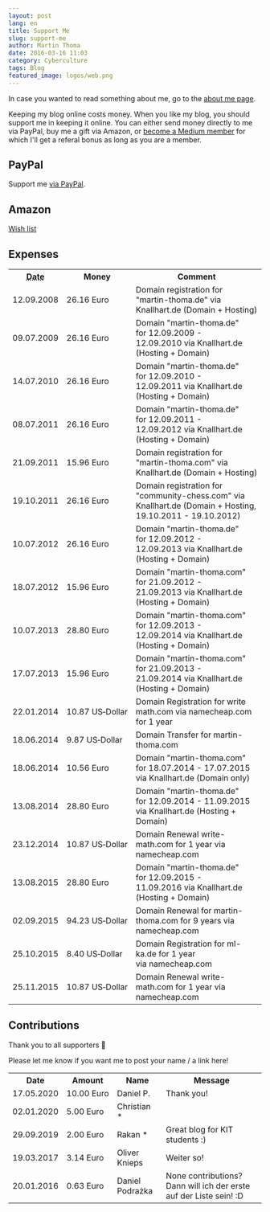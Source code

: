 ```yaml
---
layout: post
lang: en
title: Support Me
slug: support-me
author: Martin Thoma
date: 2016-03-16 11:03
category: Cyberculture
tags: Blog
featured_image: logos/web.png
---
```

<div class="info">In case you wanted to read something about me, go to the <a href="https://martin-thoma.com/author/martin-thoma/">about me page</a>.</div>

Keeping my blog online costs money. When you like my blog, you should support
me in keeping it online. You can either send money directly to me via PayPal,
buy me a gift via Amazon, or [become a Medium member](https://martinthoma.medium.com/membership)
for which I'll get a referal bonus as long as you are a member.


## PayPal
Support me [via PayPal](https://www.paypal.me/MartinThoma).

<!-- <form action="https://www.paypal.com/cgi-bin/webscr" method="post" target="_top">
<input type="hidden" name="cmd" value="_s-xclick">
<input type="hidden" name="hosted_button_id" value="MT84T2J4YB7F2">
<input type="image" src="https://www.paypalobjects.com/en_US/i/btn/btn_donateCC_LG.gif" border="0" name="submit" alt="PayPal - The safer, easier way to pay online!">
<img alt=" " border="0" src="https://www.paypalobjects.com/de_DE/i/scr/pixel.gif" width="1" height="1">
</form> -->

## Amazon

[Wish list](http://www.amazon.de/registry/wishlist/2M6EGNFH2KLUS)


## Expenses


<table>
    <tr>
        <th><abbr title="DD.MM.YYYY">Date</abbr></th>
        <th>Money</th>
        <th>Comment</th>
    </tr>
    <tr>
        <td><time datetime="2008-09-12">12.09.2008</time></td>
        <td><span class="price">26.16&nbsp;<span class="currency">Euro</span></span></td>
        <td>Domain registration for "martin-thoma.de" via Knallhart.de (Domain + Hosting)</td>
    </tr>
    <tr>
        <td><time datetime="2009-07-09">09.07.2009</time></td>
        <td><span class="price">26.16&nbsp;<span class="currency">Euro</span></span></td>
        <td>Domain "martin-thoma.de" for&nbsp;12.09.2009 - 12.09.2010&nbsp;via Knallhart.de (Hosting + Domain)</td>
    </tr>
    <tr>
        <td><time datetime="2010-07-14">14.07.2010</time></td>
        <td><span class="price">26.16&nbsp;<span class="currency">Euro</span></span></td>
        <td>Domain "martin-thoma.de" for&nbsp;12.09.2010 - 12.09.2011&nbsp;via Knallhart.de (Hosting + Domain)</td>
    </tr>
    <tr>
        <td>08.07.2011</td>
        <td><span class="price">26.16&nbsp;<span class="currency">Euro</span></span></td>
        <td>Domain "martin-thoma.de" for&nbsp;12.09.2011 - 12.09.2012&nbsp;via Knallhart.de (Hosting + Domain)</td>
    </tr>
    <tr>
        <td>21.09.2011</td>
        <td><span class="price">15.96&nbsp;<span class="currency">Euro</span></span></td>
        <td>Domain registration for "martin-thoma.com" via Knallhart.de (Domain + Hosting)</td>
    </tr>
    <tr>
        <td>19.10.2011</td>
        <td><span class="price">26.16&nbsp;<span class="currency">Euro</span></span></td>
        <td>Domain registration for "community-chess.com" via Knallhart.de (Domain + Hosting, 19.10.2011 - 19.10.2012)</td>
    </tr>
    <tr>
        <td>10.07.2012</td>
        <td><span class="price">26.16&nbsp;<span class="currency">Euro</span></span></td>
        <td>Domain "martin-thoma.de" for&nbsp;12.09.2012 - 12.09.2013&nbsp;via Knallhart.de (Hosting + Domain)</td>
    </tr>
    <tr>
        <td>18.07.2012</td>
        <td><span class="price">15.96&nbsp;<span class="currency">Euro</span></span></td>
        <td>Domain "martin-thoma.com" for&nbsp;21.09.2012 - 21.09.2013&nbsp;via Knallhart.de (Hosting + Domain)</td>
    </tr>
    <tr>
        <td>10.07.2013</td>
        <td><span class="price">28.80&nbsp;<span class="currency">Euro</span></span></td>
        <td>Domain "martin-thoma.com" for&nbsp;12.09.2013 - 12.09.2014&nbsp;via Knallhart.de (Hosting + Domain)</td>
    </tr>
    <tr>
        <td>17.07.2013</td>
        <td><span class="price">15.96&nbsp;<span class="currency">Euro</span></span></td>
        <td>Domain "martin-thoma.com" for&nbsp;21.09.2013 - 21.09.2014&nbsp;via Knallhart.de (Hosting + Domain)</td>
    </tr>
    <tr>
        <td>22.01.2014</td>
        <td><span class="price">10.87&nbsp;<span class="currency">US&#8209;Dollar</span></span></td>
        <td>Domain Registration for write math.com via namecheap.com for 1 year</td>
    </tr>
    <tr>
        <td>18.06.2014</td>
        <td><span class="price">9.87&nbsp;<span class="currency">US&#8209;Dollar</span></span></td>
        <td>Domain Transfer for martin-thoma.com</td>
    </tr>
    <tr>
        <td>18.06.2014</td>
        <td><span class="price">10.56&nbsp;<span class="currency">Euro</span></span></td>
        <td>Domain "martin-thoma.com" for 18.07.2014 - 17.07.2015 via Knallhart.de (Domain only)</td>
    </tr>
    <tr>
        <td>13.08.2014</td>
        <td><span class="price">28.80&nbsp;<span class="currency">Euro</span></span></td>
        <td>Domain "martin-thoma.de" for&nbsp;12.09.2014 - 11.09.2015 via Knallhart.de (Hosting + Domain)</td>
    </tr>
    <tr>
        <td>23.12.2014</td>
        <td><span class="price">10.87&nbsp;<span class="currency">US&#8209;Dollar</span></span></td>
        <td>Domain Renewal&nbsp;write-math.com for 1 year via namecheap.com</td>
    </tr>
    <tr>
        <td>13.08.2015</td>
        <td><span class="price">28.80&nbsp;<span class="currency">Euro</span></span></td>
        <td>Domain "martin-thoma.de" for&nbsp;12.09.2015    -    11.09.2016&nbsp;via Knallhart.de (Hosting + Domain)</td>
    </tr>
    <tr>
        <td>02.09.2015</td>
        <td><span class="price">94.23&nbsp;<span class="currency">US&#8209;Dollar</span></span></td>
        <td>Domain Renewal for martin-thoma.com for&nbsp;9 years via namecheap.com</td>
    </tr>
    <tr>
        <td>25.10.2015</td>
        <td><span class="price">8.40&nbsp;<span class="currency">US&#8209;Dollar</span></span></td>
        <td>Domain Registration for ml-ka.de for 1 year via&nbsp;namecheap.com</td>
    </tr>
    <tr>
        <td>25.11.2015</td>
        <td><span class="price">10.87&nbsp;<span class="currency">US&#8209;Dollar</span></span></td>
        <td>Domain Renewal&nbsp;write-math.com for 1 year via namecheap.com</td>
    </tr>
</table>


## Contributions

Thank you to all supporters 🙂

Please let me know if you want me to post your name / a link here!

<table class="table">
    <tr>
        <th>Date</th>
        <th>Amount</th>
        <th>Name</th>
        <th>Message</th>
    </tr>
    <tr>
        <td><time datetime="2020-05-17">17.05.2020</time></td>
        <td><span class="price">10.00&nbsp;<span class="currency">Euro</span></span></td>
        <td>Daniel P.</td>
        <td>Thank you!</td>
    </tr>
    <tr>
        <td><time datetime="2020-01-02">02.01.2020</time></td>
        <td><span class="price">5.00&nbsp;<span class="currency">Euro</span></span></td>
        <td>Christian *</td>
        <td></td>
    </tr>
    <tr>
        <td><time datetime="2019-09-29">29.09.2019</time></td>
        <td><span class="price">2.00&nbsp;<span class="currency">Euro</span></span></td>
        <td>Rakan *</td>
        <td>Great blog for KIT students :)</td>
    </tr>
    <tr>
        <td><time datetime="2017-03-19">19.03.2017</time></td>
        <td><span class="price">3.14&nbsp;<span class="currency">Euro</span></span></td>
        <td>Oliver Knieps</td>
        <td>Weiter so!</td>
    </tr>
    <tr>
        <td><time datetime="2016-01-20">20.01.2016</time></td>
        <td><span class="price">0.63&nbsp;<span class="currency">Euro</span></span></td>
        <td>Daniel Podrażka</td>
        <td>None contributions? Dann will ich der erste auf der Liste sein! :D</td>
    </tr>
</table>
